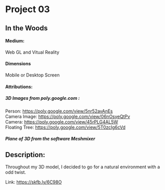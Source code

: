 # Project 03 <br>
## In the Woods <br>
#### Medium:
Web GL and Vitual Reality <br>
#### Dimensions <br>
Mobile or Desktop Screen<br>
#### Attributions: <br>
##### 3D Images from poly.google.com :<br>
Person: https://poly.google.com/view/5nr52avAnEs <br>
Camera Image: https://poly.google.com/view/06nOsyeQtPv <br>
Camera: https://poly.google.com/view/45rPLG4AL5W <br>
Floating Tree: https://poly.google.com/view/5T0zcIg6cVd <br>
##### Plane of 3D from the software Meshmixer <br>

## Description: <br> 
Throughout my 3D model, I decided to go for a natural environment with a odd twist. 

Link: https://skfb.ly/6C98O
